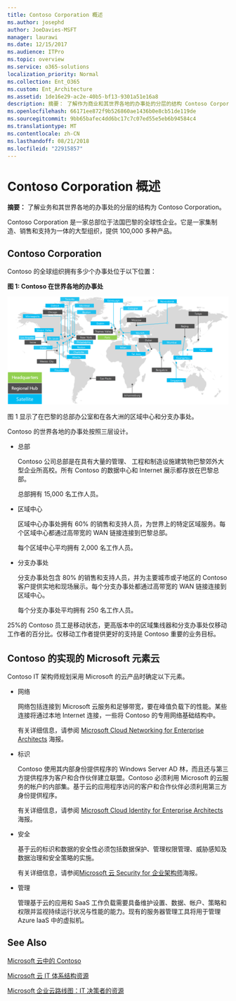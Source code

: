 ```yaml
---
title: Contoso Corporation 概述
ms.author: josephd
author: JoeDavies-MSFT
manager: laurawi
ms.date: 12/15/2017
ms.audience: ITPro
ms.topic: overview
ms.service: o365-solutions
localization_priority: Normal
ms.collection: Ent_O365
ms.custom: Ent_Architecture
ms.assetid: 1de16e29-ac2e-40b5-bf13-9301a51e16a8
description: 摘要： 了解作为商业和其世界各地的办事处的分层的结构 Contoso Corporation。
ms.openlocfilehash: 66171ee872f9b526860ae1436b0e8cb51de119de
ms.sourcegitcommit: 9bb65bafec4dd6bc17c7c07ed55e5eb6b94584c4
ms.translationtype: MT
ms.contentlocale: zh-CN
ms.lasthandoff: 08/21/2018
ms.locfileid: "22915857"
---
```

# <a name="overview-of-the-contoso-corporation"></a>Contoso Corporation 概述

 **摘要：** 了解业务和其世界各地的办事处的分层的结构为 Contoso Corporation。
  
Contoso Corporation 是一家总部位于法国巴黎的全球性企业。它是一家集制造、销售和支持为一体的大型组织，提供 100,000 多种产品。  
  
## <a name="the-contoso-corporation"></a>Contoso Corporation

Contoso 的全球组织拥有多少个办事处位于以下位置：
  
**图 1: Contoso 在世界各地的办事处**

![Contoso Corporation 在世界各地的办事处](media/Contoso-Poster/Contoso-WW-Org.png)

  
图 1 显示了在巴黎的总部办公室和在各大洲的区域中心和分支办事处。
  
Contoso 的世界各地的办事处按照三层设计。
  
- 总部
    
    Contoso 公司总部是在具有大量的管理、 工程和制造设施建筑物巴黎郊外大型企业所高校。所有 Contoso 的数据中心和 Internet 展示都存放在巴黎总部。
    
    总部拥有 15,000 名工作人员。
    
- 区域中心
    
    区域中心办事处拥有 60% 的销售和支持人员，为世界上的特定区域服务。每个区域中心都通过高带宽的 WAN 链接连接到巴黎总部。  
    
    每个区域中心平均拥有 2,000 名工作人员。
    
- 分支办事处
    
    分支办事处包含 80% 的销售和支持人员，并为主要城市或子地区的 Contoso 客户提供实地和现场展示。每个分支办事处都通过高带宽的 WAN 链接连接到区域中心。


    
    每个分支办事处平均拥有 250 名工作人员。
    
25%的 Contoso 员工是移动状态，更高版本中的区域集线器和分支办事处仅移动工作者的百分比。仅移动工作者提供更好的支持是 Contoso 重要的业务目标。
  
## <a name="elements-of-contosos-implementation-of-the-microsoft-cloud"></a>Contoso 的实现的 Microsoft 元素云

Contoso IT 架构师规划采用 Microsoft 的云产品时确定以下元素。
  
- 网络
    
    网络包括连接到 Microsoft 云服务和足够带宽，要在峰值负载下的性能。某些连接将通过本地 Internet 连接，一些将 Contoso 的专用网络基础结构中。
    
    有关详细信息，请参阅 [Microsoft Cloud Networking for Enterprise Architects](microsoft-cloud-networking-for-enterprise-architects.md) 海报。
   
- 标识
    
    Contoso 使用其内部身份提供程序的 Windows Server AD 林，而且还与第三方提供程序为客户和合作伙伴建立联盟。Contoso 必须利用 Microsoft 的云服务的帐户的内部集。基于云的应用程序访问的客户和合作伙伴必须利用第三方身份提供程序。
    
    有关详细信息，请参阅 [Microsoft Cloud Identity for Enterprise Architects](microsoft-cloud-it-architecture-resources.md#identity) 海报。
    
- 安全
    
    基于云的标识和数据的安全性必须包括数据保护、管理权限管理、威胁感知及数据治理和安全策略的实施。
    
    有关详细信息，请参阅[Microsoft 云 Security for 企业架构师](http://aka.ms/cloudarchsecurity)海报。
    
- 管理
    
    管理基于云的应用和 SaaS 工作负载需要具备维护设置、数据、帐户、策略和权限并监视持续运行状况与性能的能力。现有的服务器管理工具将用于管理 Azure IaaS 中的虚拟机。
    
## <a name="see-also"></a>See Also

[Microsoft 云中的 Contoso](contoso-in-the-microsoft-cloud.md)
  
[Microsoft 云 IT 体系结构资源](microsoft-cloud-it-architecture-resources.md)

[Microsoft 企业云路线图：IT 决策者的资源](https://sway.com/FJ2xsyWtkJc2taRD)
 


